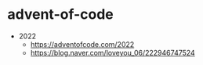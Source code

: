 # advent-of-code
- 2022
    - https://adventofcode.com/2022
    - https://blog.naver.com/loveyou_06/222946747524

